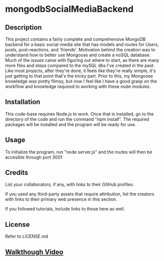 # mongodbSocialMediaBackend

## Description

This project contains a fairly complete and comprehensive MongoDB backend for a basic social-media site that has models and routes for Users, posts, post-reactions, and 'friends'.
Motivation behind the creation was to understand how to better use Mongoose and create a noSQL database. Much of the issues came with figuring out where to start, as there are many 
more files and steps compared to the mySQL dbs I've created in the past. Like most projects, after they're done, it feels like they're really simple, it's
just getting to that point that's the tricky part. Prior to this, my Mongoose knowledge was pretty flimsy, but now I feel like I have a good grasp on the workflow
and knowledge required to working with these node modules.

## Installation

This code-base requires Node.js to work. Once that is installed, go to the directory of the code and run the command "npm install". The required packages 
will be installed and the program will be ready for use.

## Usage

To initialize the program, run "node server.js" and the routes will then be accesible through port 3001

## Credits

List your collaborators, if any, with links to their GitHub profiles.

If you used any third-party assets that require attribution, list the creators with links to their primary web presence in this section.

If you followed tutorials, include links to those here as well.

## License

Refer to LICENSE.md

## [Walkthough Video](https://youtu.be/D1-ZR7m1KwI)

